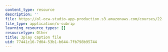 ```yaml
---
content_type: resource
description: ''
file: https://ol-ocw-studio-app-production.s3.amazonaws.com/courses/22-01-introduction-to-nuclear-engineering-and-ionizing-radiation-fall-2016/77441c167d0453b1b6447fb798b95744_kzOFhSJFihI.vtt
file_type: application/x-subrip
learning_resource_types: []
resourcetype: Other
title: 3play caption file
uid: 77441c16-7d04-53b1-b644-7fb798b95744
---
```

